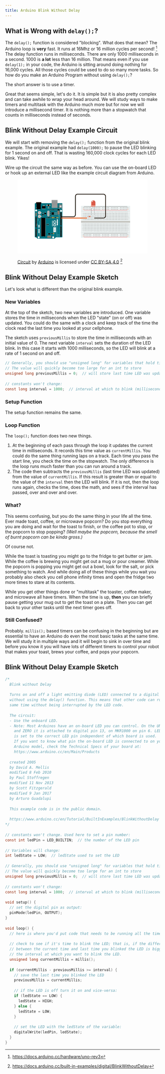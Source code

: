 ```yaml
---
title: Arduino Blink Without Delay
---
```


## What is Wrong with `delay();`?

The `delay();` function is considered "blocking". What does that mean? The Arduino loop is **very** fast. It runs at 16Mhz or 16 million cycles per second! [^1] The delay function runs in milliseconds. There are only 1000 milliseconds in a second. 1000 is **a lot** less than 16 million. That means even if you use `delay(1);` in your code, the Arduino is sitting around doing nothing for 16,000 cycles. All those cycles could be used to do so many more tasks. So how do you make an Arduino Program without using `delay();`?

The short answer is to use a timer.

Great that seems simple, let's do it. It is simple but it is also pretty complex and can take awhile to wrap your head around. We will study ways to make timers and multitask with the Arduino much more but for now we will introduce a millisecond timer. It is nothing more than a stopwatch that counts in milliseconds instead of seconds.

## Blink Without Delay Example Circuit

We will start with removing the `delay();` function from the original blink example. The original example had `delay(1000);` to pause the LED blinking for 1 second on and off. That is wasting 160,000 clock cycles for each LED blink. Yikes!

Wire up the circuit the same way as before. You can use the on-board LED or hook up an external LED like the example circuit diagram from Arduino.

<figure>

[![Blink without delay circuit](attachments/2023-blink-without-delay-circuit-image-from-arduino-docs.png)](attachments/2023-blink-without-delay-circuit-image-from-arduino-docs.png)

<figcaption>

[Circuit](https://docs.arduino.cc/built-in-examples/digital/BlinkWithoutDelay) by [Arduino](https://www.arduino.cc/) is licensed under [CC BY-SA 4.0](https://creativecommons.org/licenses/by-sa/4.0/) [^2]

</figcaption>
</figure>

## Blink Without Delay Example Sketch

Let's look what is different than the original blink example.

### New Variables

At the top of the sketch, two new variables are introduced. One variable stores the time in milliseconds when the LED "state" (on or off) was updated. You could do the same with a clock and keep track of the time the clock read the last time you looked at your cellphone.

The sketch uses `previousMillis` to store the time in milliseconds with an initial value of 0. The next variable `interval` sets the duration of the LED blink. In this case it starts with 1000 milliseconds, so the LED will blink at a rate of 1 second on and off.

```C
// Generally, you should use "unsigned long" for variables that hold time
// The value will quickly become too large for an int to store
unsigned long previousMillis = 0;  // will store last time LED was updated

// constants won't change:
const long interval = 1000;  // interval at which to blink (milliseconds)
```

### Setup Function

The setup function remains the same.

### Loop Function

The `loop();` function does two new things.

1. At the beginning of each pass through the loop it updates the current time in milliseconds. It records this time value as `currentMillis`. You could do the same thing running laps on a track. Each time you pass the start line, you check the time on the stopwatch. The only difference is the loop runs much faster than you can run around a track.
2. The code then subtracts the `previousMillis` (last time LED was updated) from the value of `currentMillis`. If this result is greater than or equal to the value of the `interval` then the LED will blink. If it is not, then the loop runs again, checks the time, does the math, and sees if the interval has passed, over and over and over.

### What?

This seems confusing, but you do the same thing in your life all the time. Ever made toast, coffee, or microwave popcorn? Do you stop everything you are doing and wait for the toast to finish, or the coffee pot to stop, or the popcorn to stop popping? _(Well maybe the popcorn, because the smell of burnt popcorn can be kinda gross.)_

Of course not.

While the toast is toasting you might go to the fridge to get butter or jam. While the coffee is brewing you might get out a mug or pour creamer. While the popcorn is popping you might get out a bowl, look for the salt, or pick something to watch. And while doing all of these things while you wait you probably also check you cell phone infinity times and open the fridge two more times to stare at its contents.

While you get other things done or "multitask" the toaster, coffee maker, and microwave all have timers. When the time is up, **then** you can briefly pause getting your mug out to get the toast on a plate. Then you can get back to your other tasks until the next timer goes off.

### Still Confused?

Probably. `millis();` based timers can be confusing in the beginning but are essential to have an Arduino do even the most basic tasks at the same time. We will study it in multiple ways and it will begin to sink in over time and before you know it you will have lots of different timers to control your robot that makes your toast, brews your coffee, and pops your popcorn.

## Blink Without Delay Example Sketch

```C
/*
  Blink without Delay

  Turns on and off a light emitting diode (LED) connected to a digital pin,
  without using the delay() function. This means that other code can run at the
  same time without being interrupted by the LED code.

  The circuit:
  - Use the onboard LED.
  - Note: Most Arduinos have an on-board LED you can control. On the UNO, MEGA
    and ZERO it is attached to digital pin 13, on MKR1000 on pin 6. LED_BUILTIN
    is set to the correct LED pin independent of which board is used.
    If you want to know what pin the on-board LED is connected to on your
    Arduino model, check the Technical Specs of your board at:
    https://www.arduino.cc/en/Main/Products

  created 2005
  by David A. Mellis
  modified 8 Feb 2010
  by Paul Stoffregen
  modified 11 Nov 2013
  by Scott Fitzgerald
  modified 9 Jan 2017
  by Arturo Guadalupi

  This example code is in the public domain.

  https://www.arduino.cc/en/Tutorial/BuiltInExamples/BlinkWithoutDelay
*/

// constants won't change. Used here to set a pin number:
const int ledPin = LED_BUILTIN;  // the number of the LED pin

// Variables will change:
int ledState = LOW;  // ledState used to set the LED

// Generally, you should use "unsigned long" for variables that hold time
// The value will quickly become too large for an int to store
unsigned long previousMillis = 0;  // will store last time LED was updated

// constants won't change:
const long interval = 1000;  // interval at which to blink (milliseconds)

void setup() {
  // set the digital pin as output:
  pinMode(ledPin, OUTPUT);
}

void loop() {
  // here is where you'd put code that needs to be running all the time.

  // check to see if it's time to blink the LED; that is, if the difference
  // between the current time and last time you blinked the LED is bigger than
  // the interval at which you want to blink the LED.
  unsigned long currentMillis = millis();

  if (currentMillis - previousMillis >= interval) {
    // save the last time you blinked the LED
    previousMillis = currentMillis;

    // if the LED is off turn it on and vice-versa:
    if (ledState == LOW) {
      ledState = HIGH;
    } else {
      ledState = LOW;
    }

    // set the LED with the ledState of the variable:
    digitalWrite(ledPin, ledState);
  }
}

```

[^1]: https://docs.arduino.cc/hardware/uno-rev3
[^2]: https://docs.arduino.cc/built-in-examples/digital/BlinkWithoutDelay
